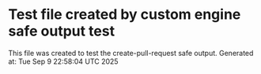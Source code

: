 # Test file created by custom engine safe output test
This file was created to test the create-pull-request safe output.
Generated at: Tue Sep  9 22:58:04 UTC 2025
